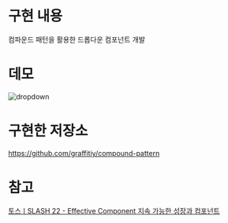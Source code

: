 # 구현 내용

컴파운드 패턴을 활용한 드롭다운 컴포넌트 개발

# 데모

![dropdown](https://github.com/graffitiy/compound-pattern/assets/70426440/9d50a1e7-99a5-41ed-b4d9-c94e2980ea36)

# 구현한 저장소

https://github.com/graffitiy/compound-pattern

# 참고

[토스ㅣSLASH 22 - Effective Component 지속 가능한 성장과 컴포넌트
](https://www.youtube.com/watch?v=fR8tsJ2r7Eg)
